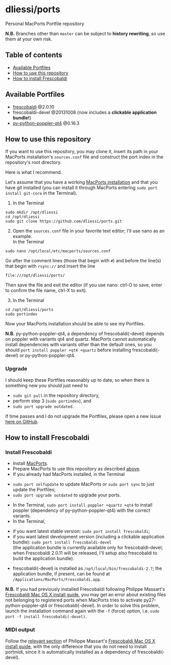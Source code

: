 dliessi/ports
=====

Personal MacPorts Portfile repository

**N.B.** Branches other than `master` can be subject to **history rewriting**, so use them at your own risk.


Table of contents
-----

* [Available Portfiles](#available-portfiles)
* [How to use this repository](#how-to-use-this-repository)
* [How to install Frescobaldi](#how-to-install-frescobaldi)


Available Portfiles
-----

* [frescobaldi](http://www.frescobaldi.org/) @2.0.10
* frescobaldi-devel @20131008 (now includes a **clickable application bundle!**)
* [py-python-poppler-qt4](https://code.google.com/p/python-poppler-qt4/) @0.16.3


How to use this repository
-----

If you want to use this repository, you may clone it, insert its path in your MacPorts installation's `sources.conf` file and construct the port index in the repository's root directory.

Here is what I recommend.

Let's assume that you have a working [MacPorts installation](http://www.macports.org/install.php) and that you have git installed (you can install it through MacPorts entering `sudo port install git-core` in the Terminal).

1. In the Terminal
```
sudo mkdir /opt/dliessi
cd /opt/dliessi
sudo git clone https://github.com/dliessi/ports.git
```

2. Open the `sources.conf` file in your favorite text editor; I'll use nano as an example.  
In the Terminal
```
sudo nano /opt/local/etc/macports/sources.conf
```
Go after the comment lines (those that begin with `#`) and before the line(s) that begin with `rsync://` and insert the line
```
file:///opt/dliessi/ports/
```
Then save the file and exit the editor (if you use nano: ctrl-O to save, enter to confirm the file name, ctrl-X to exit).

3. In the Terminal
```
cd /opt/dliessi/ports
sudo portindex
```

Now your MacPorts installation should be able to see my Portfiles.

**N.B.** py-python-poppler-qt4, a dependency of frescobaldi(-devel) depends on poppler with variants qt4 and quartz.
MacPorts cannot automatically install dependencies with variants other than the default ones, so you should `port install poppler +qt4 +quartz` before installing frescobaldi(-devel) or py-python-poppler-qt4.

### Upgrade

I should keep these Portfiles reasonably up to date, so when there is something new you should just need to
* `sudo git pull` in the repository directory,
* perform step 3 (`sudo portindex`), and
* `sudo port upgrade outdated`.

If time passes and I do not upgrade the Portfiles, please open a new issue [here on GitHub](https://github.com/dliessi/ports/issues).


How to install Frescobaldi
-----

### Install Frescobaldi

* Install [MacPorts](http://www.macports.org/install.php).
* Prepare MacPorts to use this repository as described [above](#how-to-use-this-repository).
* If you already had MacPorts installed, in the Terminal
 + `sudo port selfupdate` to update MacPorts or `sudo port sync` to just update the Portfiles;
 + `sudo port upgrade outdated` to upgrade your ports.
* In the Terminal, `sudo port install poppler +quartz +qt4` to install poppler (dependency of py-python-poppler-qt4) with the correct variants.
* In the Terminal,
 + if you want latest stable version: `sudo port install frescobaldi`;
 + if you want latest development version (including a clickable application bundle): `sudo port install frescobaldi-devel`  
(the application bundle is currently available only for frescobaldi-devel; when Frescobaldi 2.0.11 will be released, I'll setup also frescobaldi to build the application bundle).
* frescobaldi(-devel) is installed as `/opt/local/bin/frescobaldi-2.7`; the application bundle, if present, can be found at `/Applications/MacPorts/Frescobaldi.app`.

**N.B.** If you had previously installed Frescobaldi following Philippe Massart's [Frescobaldi Mac OS X install guide](https://github.com/wbsoft/frescobaldi/wiki/Frescobaldi-Mac-OS-X-install-guide), you may get an error about existing files not belonging to registered ports when MacPorts tries to activate py27-python-poppler-qt4 or frescobaldi(-devel).
In order to solve this problem, launch the installation command again with the `-f` (force) option, i.e. `sudo port -f install frescobaldi(-devel)`.

### MIDI output

Follow the [relevant section](https://github.com/wbsoft/frescobaldi/wiki/Frescobaldi-Mac-OS-X-install-guide#midi-output) of Philippe Massart's [Frescobaldi Mac OS X install guide](https://github.com/wbsoft/frescobaldi/wiki/Frescobaldi-Mac-OS-X-install-guide), with the only difference that you do not need to install portmidi, since it is automatically installed as a dependency of frescobaldi(-devel).
